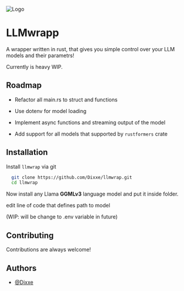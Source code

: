 
![Logo](https://dev-to-uploads.s3.amazonaws.com/uploads/articles/th5xamgrr6se0x5ro4g6.png)


# LLMwrapp

A wrapper written in rust, that gives you simple control over your LLM models and their parametrs!

Currently is heavy WIP.

## Roadmap

- Refactor all main.rs to struct and functions

- Use dotenv for model loading

- Implement async functions and streaming output of the model

- Add support for all models that supported by `rustformers` crate

## Installation

Install `llmwrap` via git

```bash
  git clone https://github.com/Dixxe/llmwrap.git
  cd llmwrap
```
Now install any Llama **GGMLv3** language model and put it inside folder.

edit line of code that defines path to model

(WIP: will be change to .env variable in future)    

## Contributing

Contributions are always welcome!


## Authors

- [@Dixxe](https://github.com/Dixxe)

